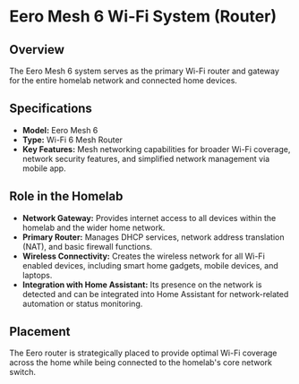 # Eero Mesh 6 Wi-Fi System (Router)

## Overview

The Eero Mesh 6 system serves as the primary Wi-Fi router and gateway for the entire homelab network and connected home devices.

## Specifications

* **Model:** Eero Mesh 6
* **Type:** Wi-Fi 6 Mesh Router
* **Key Features:** Mesh networking capabilities for broader Wi-Fi coverage, network security features, and simplified network management via mobile app.

## Role in the Homelab

* **Network Gateway:** Provides internet access to all devices within the homelab and the wider home network.
* **Primary Router:** Manages DHCP services, network address translation (NAT), and basic firewall functions.
* **Wireless Connectivity:** Creates the wireless network for all Wi-Fi enabled devices, including smart home gadgets, mobile devices, and laptops.
* **Integration with Home Assistant:** Its presence on the network is detected and can be integrated into Home Assistant for network-related automation or status monitoring.

## Placement

The Eero router is strategically placed to provide optimal Wi-Fi coverage across the home while being connected to the homelab's core network switch.
